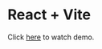 # React + Vite

Click [here](https://www.loom.com/share/fc851c59bc424669ab3df7b8d300b2d9?sid=11528c08-d949-45a5-8db1-189dc6e24feb) to watch demo.
